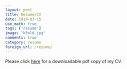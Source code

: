 ```yaml
---
layout: post
title: Resume/CV
date: 2019-03-15
use_math: true
tags: ['resume']
image: "kfold.jpg"
comments: true
category: resume
foreign_url: /resume/
---
```

Please click
<a class="reference external" href="{{ site.url }}/assets/CV/CV.pdf">here</a>
for a downloadable pdf copy of my CV.

<!--
<hr class="with-margin">

<div class="list-of-contents">
  <h4>Contents</h4>
  <ul></ul>
</div>

<hr class="with-margin">
<h4 class="header" id="intro">Introducing ... </h4>
<hr class="with-margin">

<!--
Use this tag to add external links
foreign_url: https://jaan.io/what-is-variational-autoencoder-vae-tutorial/
-->
